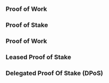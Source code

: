 ### Proof of Work

### Proof of Stake

### Proof of Work

### Leased Proof of Stake

### Delegated Proof Of Stake (DPoS)

